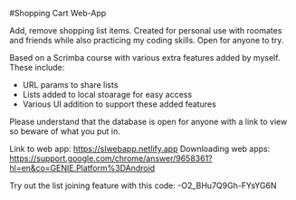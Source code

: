 #Shopping Cart Web-App

Add, remove shopping list items. 
Created for personal use with roomates and friends while also practicing my coding skills. Open for anyone to try. 

Based on a Scrimba course with various extra features added by myself. 
These include: 
- URL params to share lists
- Lists added to local stoarage for easy access
- Various UI addition to support these added features

Please understand that the database is open for anyone with a link to view so beware of what you put in. 

Link to web app: https://slwebapp.netlify.app
Downloading web apps: https://support.google.com/chrome/answer/9658361?hl=en&co=GENIE.Platform%3DAndroid

Try out the list joining feature with this code: -O2_BHu7Q9Gh-FYsYG6N

